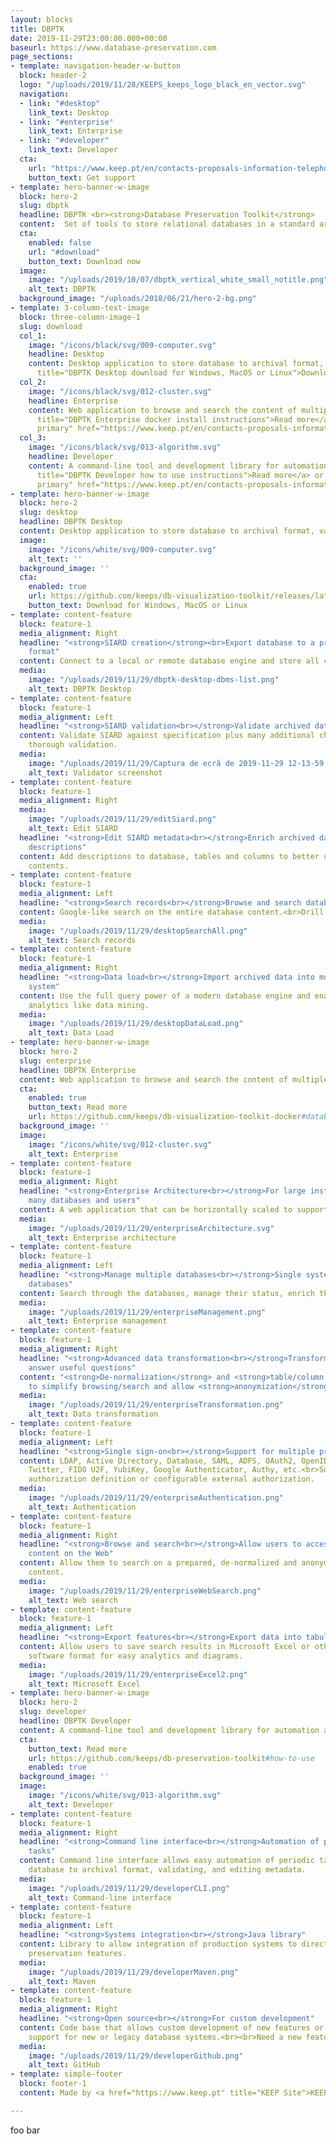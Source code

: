 ```yaml
---
layout: blocks
title: DBPTK
date: 2019-11-29T23:00:00.000+00:00
baseurl: https://www.database-preservation.com
page_sections:
- template: navigation-header-w-button
  block: header-2
  logo: "/uploads/2019/11/28/KEEPS_keeps_logo_black_en_vector.svg"
  navigation:
  - link: "#desktop"
    link_text: Desktop
  - link: "#enterprise"
    link_text: Enterprise
  - link: "#developer"
    link_text: Developer
  cta:
    url: "https://www.keep.pt/en/contacts-proposals-information-telephone-address/"
    button_text: Get support
- template: hero-banner-w-image
  block: hero-2
  slug: dbptk
  headline: DBPTK <br><strong>Database Preservation Toolkit</strong>
  content:  Set of tools to store relational databases in a standard archival format.
  cta:
    enabled: false
    url: "#download"
    button_text: Download now
  image:
    image: "/uploads/2019/10/07/dbptk_vertical_white_small_notitle.png"
    alt_text: DBPTK
  background_image: "/uploads/2018/06/21/hero-2-bg.png"
- template: 3-column-text-image
  block: three-column-image-1
  slug: download
  col_1:
    image: "/icons/black/svg/009-computer.svg"
    headline: Desktop
    content: Desktop application to store database to archival format, validate it and browse the content.<br><br><a class="button primary" href="https://github.com/keeps/db-visualization-toolkit/releases/latest"
      title="DBPTK Desktop download for Windows, MacOS or Linux">Download</a>
  col_2:
    image: "/icons/black/svg/012-cluster.svg"
    headline: Enterprise
    content: Web application to browse and search the content of multiple large archived databases.<br><br><a class="button primary" href="https://github.com/keeps/db-visualization-toolkit-docker#database-preservation-toolkit-enterprise-deploy-as-docker"
      title="DBPTK Enterprise docker install instructions">Read more</a> or <a class="button
      primary" href="https://www.keep.pt/en/contacts-proposals-information-telephone-address/" title="Commercial support">Get support</a>
  col_3:
    image: "/icons/black/svg/013-algorithm.svg"
    headline: Developer
    content: A command-line tool and development library for automation and systems integration.<br><br><a class="button primary" href="https://github.com/keeps/db-preservation-toolkit#how-to-use"
      title="DBPTK Developer how to use instructions">Read more</a> or <a class="button
      primary" href="https://www.keep.pt/en/contacts-proposals-information-telephone-address/" title="Commercial support">Get support</a>
- template: hero-banner-w-image
  block: hero-2
  slug: desktop
  headline: DBPTK Desktop
  content: Desktop application to store database to archival format, validate it and browse the content.
  image:
    image: "/icons/white/svg/009-computer.svg"
    alt_text: ''
  background_image: ''
  cta:
    enabled: true
    url: https://github.com/keeps/db-visualization-toolkit/releases/latest
    button_text: Download for Windows, MacOS or Linux
- template: content-feature
  block: feature-1
  media_alignment: Right
  headline: "<strong>SIARD creation</strong><br>Export database to a preservation
    format"
  content: Connect to a local or remote database engine and store all content in an standard archival format such as SIARD.
  media:
    image: "/uploads/2019/11/29/dbptk-desktop-dbms-list.png"
    alt_text: DBPTK Desktop
- template: content-feature
  block: feature-1
  media_alignment: Left
  headline: "<strong>SIARD validation<br></strong>Validate archived database"
  content: Validate SIARD against specification plus many additional checks for a
    thorough validation.
  media:
    image: "/uploads/2019/11/29/Captura de ecrã de 2019-11-29 12-13-59.png"
    alt_text: Validator screenshot
- template: content-feature
  block: feature-1
  media_alignment: Right
  media:
    image: "/uploads/2019/11/29/editSiard.png"
    alt_text: Edit SIARD
  headline: "<strong>Edit SIARD metadata<br></strong>Enrich archived database with
    descriptions"
  content: Add descriptions to database, tables and columns to better understand its
    contents.
- template: content-feature
  block: feature-1
  media_alignment: Left
  headline: "<strong>Search records<br></strong>Browse and search database content"
  content: Google-like search on the entire database content.<br>Drill down on specific tables and filter for specific fields to find exactly what you are looking for.
  media:
    image: "/uploads/2019/11/29/desktopSearchAll.png"
    alt_text: Search records
- template: content-feature
  block: feature-1
  media_alignment: Right
  headline: "<strong>Data load<br></strong>Import archived data into modern database
    system"
  content: Use the full query power of a modern database engine and enable advanced
    analytics like data mining.
  media:
    image: "/uploads/2019/11/29/desktopDataLoad.png"
    alt_text: Data Load
- template: hero-banner-w-image
  block: hero-2
  slug: enterprise
  headline: DBPTK Enterprise
  content: Web application to browse and search the content of multiple large archived databases.
  cta:
    enabled: true
    button_text: Read more
    url: https://github.com/keeps/db-visualization-toolkit-docker#database-preservation-toolkit-enterprise-deploy-as-docker
  background_image: ''
  image:
    image: "/icons/white/svg/012-cluster.svg"
    alt_text: Enterprise
- template: content-feature
  block: feature-1
  media_alignment: Right
  headline: "<strong>Enterprise Architecture<br></strong>For large institutions with
    many databases and users"
  content: A web application that can be horizontally scaled to support many large-sized databases, accessed by hundreds of  users simultaneaously.<br><br>Need help? <a href="https://www.keep.pt/en/contacts-proposals-information-telephone-address/">Get support</a>!
  media:
    image: "/uploads/2019/11/29/enterpriseArchitecture.svg"
    alt_text: Enterprise architecture
- template: content-feature
  block: feature-1
  media_alignment: Left
  headline: "<strong>Manage multiple databases<br></strong>Single system, multiple
    databases"
  content: Search through the databases, manage their status, enrich their metadata, validate them, make them ready for your end users.
  media:
    image: "/uploads/2019/11/29/enterpriseManagement.png"
    alt_text: Enterprise management
- template: content-feature
  block: feature-1
  media_alignment: Right
  headline: "<strong>Advanced data transformation<br></strong>Transform content to
    answer useful questions"
  content: "<strong>De-normalization</strong> and <strong>table/column hiding</strong>,
    to simplify browsing/search and allow <strong>anonymization</strong> of content."
  media:
    image: "/uploads/2019/11/29/enterpriseTransformation.png"
    alt_text: Data transformation
- template: content-feature
  block: feature-1
  media_alignment: Left
  headline: "<strong>Single sign-on<br></strong>Support for multiple protocols"
  content: LDAP, Active Directory, Database, SAML, ADFS, OAuth2, OpenID, Google, Facebook,
    Twitter, FIDO U2F, YubiKey, Google Authenticator, Authy, etc.<br>Supports internal
    authorization definition or configurable external authorization.
  media:
    image: "/uploads/2019/11/29/enterpriseAuthentication.png"
    alt_text: Authentication
- template: content-feature
  block: feature-1
  media_alignment: Right
  headline: "<strong>Browse and search<br></strong>Allow users to access database
    content on the Web"
  content: Allow them to search on a prepared, de-normalized and anonymized database
    content.
  media:
    image: "/uploads/2019/11/29/enterpriseWebSearch.png"
    alt_text: Web search
- template: content-feature
  block: feature-1
  media_alignment: Left
  headline: "<strong>Export features<br></strong>Export data into tabular data"
  content: Allow users to save search results in Microsoft Excel or other spreadsheet
    software format for easy analytics and diagrams.
  media:
    image: "/uploads/2019/11/29/enterpriseExcel2.png"
    alt_text: Microsoft Excel
- template: hero-banner-w-image
  block: hero-2
  slug: developer
  headline: DBPTK Developer
  content: A command-line tool and development library for automation and systems integration.
  cta:
    button_text: Read more
    url: https://github.com/keeps/db-preservation-toolkit#how-to-use
    enabled: true
  background_image: ''
  image:
    image: "/icons/white/svg/013-algorithm.svg"
    alt_text: Developer
- template: content-feature
  block: feature-1
  media_alignment: Right
  headline: "<strong>Command line interface<br></strong>Automation of periodic preservation
    tasks"
  content: Command line interface allows easy automation of periodic tasks like saving
    database to archival format, validating, and editing metadata.
  media:
    image: "/uploads/2019/11/29/developerCLI.png"
    alt_text: Command-line interface
- template: content-feature
  block: feature-1
  media_alignment: Left
  headline: "<strong>Systems integration<br></strong>Java library"
  content: Library to allow integration of production systems to directly use database
    preservation features.
  media:
    image: "/uploads/2019/11/29/developerMaven.png"
    alt_text: Maven
- template: content-feature
  block: feature-1
  media_alignment: Right
  headline: "<strong>Open source<br></strong>For custom development"
  content: Code base that allows custom development of new features or specialized
    support for new or legacy database systems.<br><br>Need a new feature? <a href="https://www.keep.pt/en/contacts-proposals-information-telephone-address/">Get support</a>!
  media:
    image: "/uploads/2019/11/29/developerGithub.png"
    alt_text: GitHub
- template: simple-footer
  block: footer-1
  content: Made by <a href="https://www.keep.pt" title="KEEP Site">KEEP</a> with ❤︎

---
```

foo bar